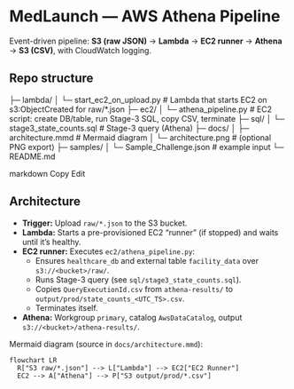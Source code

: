 # MedLaunch — AWS Athena Pipeline

Event-driven pipeline: **S3 (raw JSON)** → **Lambda** → **EC2 runner** → **Athena** → **S3 (CSV)**, with CloudWatch logging.

## Repo structure

├─ lambda/
│ └─ start_ec2_on_upload.py # Lambda that starts EC2 on s3:ObjectCreated for raw/*.json
├─ ec2/
│ └─ athena_pipeline.py # EC2 script: create DB/table, run Stage-3 SQL, copy CSV, terminate
├─ sql/
│ └─ stage3_state_counts.sql # Stage-3 query (Athena)
├─ docs/
│ ├─ architecture.mmd # Mermaid diagram
│ └─ architecture.png # (optional PNG export)
├─ samples/
│ └─ Sample_Challenge.json # example input
└─ README.md

markdown
Copy
Edit


## Architecture

- **Trigger:** Upload `raw/*.json` to the S3 bucket.
- **Lambda:** Starts a pre-provisioned EC2 “runner” (if stopped) and waits until it’s healthy.
- **EC2 runner:** Executes `ec2/athena_pipeline.py`:
  - Ensures `healthcare_db` and external table `facility_data` over `s3://<bucket>/raw/`.
  - Runs Stage-3 query (see `sql/stage3_state_counts.sql`).
  - Copies `QueryExecutionId.csv` from `athena-results/` to `output/prod/state_counts_<UTC_TS>.csv`.
  - Terminates itself.
- **Athena:** Workgroup `primary`, catalog `AwsDataCatalog`, output `s3://<bucket>/athena-results/`.

Mermaid diagram (source in `docs/architecture.mmd`):

```mermaid
flowchart LR
  R["S3 raw/*.json"] --> L["Lambda"] --> EC2["EC2 Runner"]
  EC2 --> A["Athena"] --> P["S3 output/prod/*.csv"]
